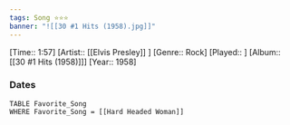```yaml
---
tags: Song ⭐⭐⭐ 
banner: "![[30 #1 Hits (1958).jpg]]"
---
```

[Time:: 1:57]
[Artist:: [[Elvis Presley]] ]
[Genre:: Rock]
[Played:: ]
[Album:: [[30 #1 Hits (1958)]]]
[Year:: 1958]
### Dates
````dataview
TABLE Favorite_Song
WHERE Favorite_Song = [[Hard Headed Woman]]
````